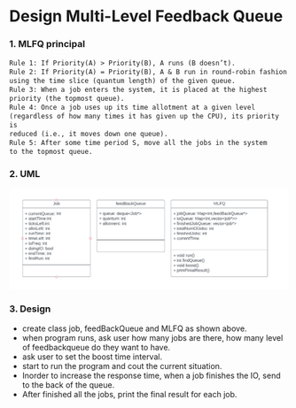 # Design Multi-Level Feedback Queue

### 1.  MLFQ principal
```
Rule 1: If Priority(A) > Priority(B), A runs (B doesn’t).
Rule 2: If Priority(A) = Priority(B), A & B run in round-robin fashion using the time slice (quantum length) of the given queue.
Rule 3: When a job enters the system, it is placed at the highest
priority (the topmost queue).
Rule 4: Once a job uses up its time allotment at a given level (regardless of how many times it has given up the CPU), its priority is
reduced (i.e., it moves down one queue).
Rule 5: After some time period S, move all the jobs in the system
to the topmost queue.
```  

### 2. UML
![uml](https://github.com/huaxing-w/cs5600-computer-system/blob/MLFQ/mlfq.png)


### 3. Design
- create class job, feedBackQueue and MLFQ as shown above.  
- when program runs, ask user how many jobs are there, how many level of feedbackqueue do they want to have.  
- ask user to set the boost time interval.  
- start to run the program and cout the current situation.  
- Inorder to increase the response time, when a job finishes the IO, send to the back of the queue.  
- After finished all the jobs, print the final result for each job.  











